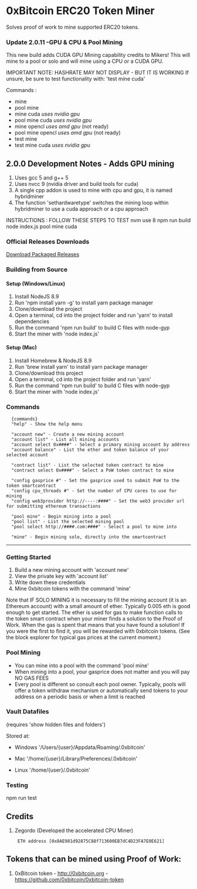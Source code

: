 
# 0xBitcoin ERC20 Token Miner

Solves proof of work to mine supported ERC20 tokens.  



### Update 2.0.11 -GPU & CPU & Pool Mining

This new build adds CUDA GPU Mining capability credits to Mikers! This will mine to a pool or solo and will mine using a CPU or a CUDA GPU.  


IMPORTANT NOTE:  HASHRATE MAY NOT DISPLAY - BUT IT IS WORKING
If unsure, be sure to test functionality with:
'test mine cuda'



Commands :

- mine
- pool mine
- mine cuda *uses nvidia gpu*  
- pool mine cuda *uses nvidia gpu*  
- mine opencl *uses amd gpu*  (not ready)
- pool mine opencl *uses amd gpu* (not ready)
- test mine
- test mine cuda *uses nvidia gpu*  




## 2.0.0 Development Notes  - Adds GPU mining

1. Uses gcc 5  and g++ 5
2. Uses nvcc 9 (nvidia driver and build tools for cuda)
3. A single cpp addon is used to mine with cpu and gpu, it is named hybridminer  
4. The function 'sethardwaretype' switches the mining loop within hybridminer to use a cuda approach or a cpu approach



INSTRUCTIONS : FOLLOW THESE STEPS TO TEST
nvm use 8
npm run build
node index.js
pool mine cuda



### Official Releases Downloads

[Download Packaged Releases](https://github.com/0xbitcoin/0xbitcoin-gpuminer/blob/master/RELEASES.md)



### Building from Source

#### Setup (Windows/Linux)
1. Install NodeJS 8.9
2. Run 'npm install yarn -g' to install yarn package manager
3. Clone/download the project
4. Open a terminal, cd into the project folder and run 'yarn' to install dependencies
5. Run the command 'npm run build' to build C files with node-gyp
6. Start the miner with 'node index.js'

#### Setup (Mac)
1. Install Homebrew & NodeJS 8.9
2. Run 'brew install yarn' to install yarn package manager
3. Clone/download this project
4. Open a terminal, cd into the project folder and run 'yarn'
5. Run the command 'npm run build' to build C files with node-gyp
6. Start the miner with 'node index.js'



### Commands

      {commands}
      "help" - Show the help menu

      "account new" - Create a new mining account
      "account list" - List all mining accounts
      "account select 0x####" - Select a primary mining account by address
      "account balance" - List the ether and token balance of your selected account

      "contract list" - List the selected token contract to mine
      "contract select 0x####" - Select a PoW token contract to mine

      "config gasprice #" - Set the gasprice used to submit PoW to the token smartcontract
      "config cpu_threads #" - Set the number of CPU cores to use for mining
      "config web3provider http://----:####" - Set the web3 provider url for submitting ethereum transactions

      "pool mine" - Begin mining into a pool
      "pool list" - List the selected mining pool
      "pool select http://####.com:####" - Select a pool to mine into

      "mine" - Begin mining solo, directly into the smartcontract




---------------

### Getting Started
1. Build a new mining account with 'account new'
2. View the private key with 'account list'
3. Write down these credentials
4. Mine 0xbitcoin tokens with the command 'mine'

Note that IF SOLO MINING it is necessary to fill the mining account (it is an Ethereum account) with a small amount of ether.  Typically 0.005 eth is good enough to get started.  The ether is used for gas to make function calls to the token smart contract when your miner finds a solution to the Proof of Work.  When the gas is spent that means that you have found a solution! If you were the first to find it, you will be rewarded with 0xbitcoin tokens.  (See the block explorer for typical gas prices at the current moment.)



### Pool Mining
- You can mine into a pool with the command 'pool mine'  
- When mining into a pool, your gasprice does not matter and you will pay NO GAS FEES  
- Every pool is different so consult each pool owner.  Typically, pools will offer a token withdraw mechanism or automatically send tokens to your address on a periodic basis or when a limit is reached



### Vault Datafiles

(requires 'show hidden files and folders')

Stored at:

- Windows
    '/Users/{user}/Appdata/Roaming/.0xbitcoin'

- Mac
    '/home/{user}/Library/Preferences/.0xbitcoin'

- Linux
    '/home/{user}/.0xbitcoin'




### Testing

npm run test


## Credits

1. Zegordo (Developed the accelerated CPU Miner)

        ETH address [0x8AE981d92875C88f713600EB7dC4D23FA7E0E621]



## Tokens that can be mined using Proof of Work:

1. 0xBitcoin token - http://0xbitcoin.org - https://github.com/0xbitcoin/0xbitcoin-token
